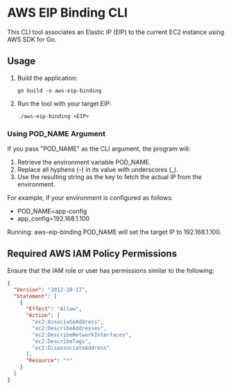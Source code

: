 # AWS EIP Binding CLI

This CLI tool associates an Elastic IP (EIP) to the current EC2 instance using AWS SDK for Go.

## Usage

1. Build the application:

   ```
   go build -o aws-eip-binding
   ```

2. Run the tool with your target EIP:

   ```
   ./aws-eip-binding <EIP>
   ```

### Using POD_NAME Argument

If you pass "POD_NAME" as the CLI argument, the program will:

1. Retrieve the environment variable POD_NAME.
2. Replace all hyphens (-) in its value with underscores (\_).
3. Use the resulting string as the key to fetch the actual IP from the environment.

For example, if your environment is configured as follows:

- POD_NAME=app-config
- app_config=192.168.1.100

Running:
aws-eip-binding POD_NAME
will set the target IP to 192.168.1.100.

## Required AWS IAM Policy Permissions

Ensure that the IAM role or user has permissions similar to the following:

```json
{
  "Version": "2012-10-17",
  "Statement": [
    {
      "Effect": "Allow",
      "Action": [
        "ec2:AssociateAddress",
        "ec2:DescribeAddresses",
        "ec2:DescribeNetworkInterfaces",
        "ec2:DescribeTags",
        "ec2:DisassociateAddress"
      ],
      "Resource": "*"
    }
  ]
}
```
